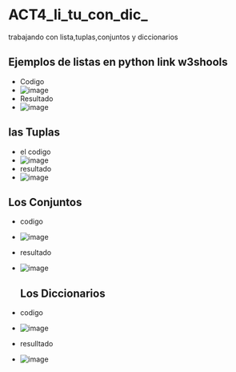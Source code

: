 # ACT4_li_tu_con_dic_
trabajando con lista,tuplas,conjuntos y diccionarios
## Ejemplos de listas en python link w3shools
- Codigo
- ![image](https://github.com/user-attachments/assets/cca170bb-fcab-46f6-98f7-ab53ce960aaf)
- Resultado
- ![image](https://github.com/user-attachments/assets/202b9042-4a67-4895-b89f-a862dadb1c92)

## las Tuplas

- el codigo
- ![image](https://github.com/user-attachments/assets/8a050a1e-933a-44eb-8b4d-0d55e895e009)
- resultado
-  ![image](https://github.com/user-attachments/assets/a4499b19-2cbd-4370-9142-3efeb3d44fb0)

## Los Conjuntos
- codigo
- ![image](https://github.com/user-attachments/assets/7addede5-5636-454c-a03b-965beff714f0)
- resultado
- ![image](https://github.com/user-attachments/assets/2bda3c25-67ea-4d1f-988f-eaed77742340)

  ## Los Diccionarios
 - codigo
 - ![image](https://github.com/user-attachments/assets/b6a97335-3d5c-4a0c-9f8c-297e79c60993)
 - resulltado
 -  ![image](https://github.com/user-attachments/assets/daa5d609-5568-4ff9-b601-85494549d073)



